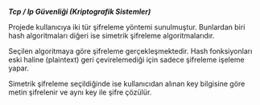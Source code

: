 
***Tcp / Ip Güvenliği (Kriptografik Sistemler)***

Projede kullanıcıya iki tür şifreleme yöntemi sunulmuştur. Bunlardan biri hash algoritmaları diğeri ise simetrik şifreleme algoritmalarıdır.

Seçilen algoritmaya göre şifreleme gerçekleşmektedir. Hash fonksiyonları eski haline (plaintext) geri çevirelemediği için sadece şifreleme işeleme yapar.

Simetrik şifreleme seçildiğinde ise kullanıcıdan alınan key bilgisine göre metin şifrelenir ve aynı key ile şifre çözülür.